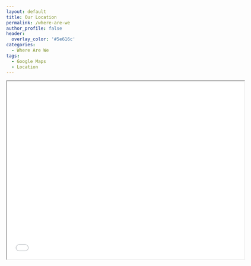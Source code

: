 ```yaml
---
layout: default
title: Our Location
permalink: /where-are-we
author_profile: false
header:
  overlay_color: '#5e616c'
categories:
  - Where Are We
tags:
  - Google Maps
  - Location
---
```


<iframe src="{{ site.location.url }}" width="640" height="480"></iframe>
